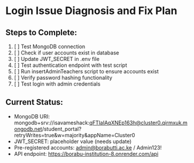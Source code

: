 # Login Issue Diagnosis and Fix Plan

## Steps to Complete:

1. [ ] Test MongoDB connection
2. [ ] Check if user accounts exist in database
3. [ ] Update JWT_SECRET in .env file
4. [ ] Test authentication endpoint with test script
5. [ ] Run insertAdminTeachers script to ensure accounts exist
6. [ ] Verify password hashing functionality
7. [ ] Test login with admin credentials

## Current Status:
- MongoDB URI: mongodb+srv://isavameshack:qFTlaIAqXNEp163h@cluster0.qirmxuk.mongodb.net/student_portal?retryWrites=true&w=majority&appName=Cluster0
- JWT_SECRET: placeholder value (needs update)
- Pre-registered accounts: admin@borabutti.ac.ke / Admin123!
- API endpoint: https://borabu-institution-8.onrender.com/api

